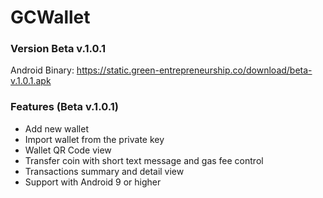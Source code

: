# GCWallet

### Version Beta v.1.0.1
Android Binary:
https://static.green-entrepreneurship.co/download/beta-v.1.0.1.apk

### Features (Beta v.1.0.1)
- Add new wallet
- Import wallet from the private key
- Wallet QR Code view
- Transfer coin with short text message and gas fee control
- Transactions summary and detail view 
- Support with Android 9 or higher
